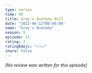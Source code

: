 ```yaml
---
type: series
time: 40
title: Grey's Anatomy 9x21
date: "2022-08-12T00:00:00"
name: "Grey's Anatomy"
season: 9
episode: 21
rating: 3
ratingEmoji: "⭐️⭐️⭐️"
share: false
---
```


*[No review was written for this episode]*